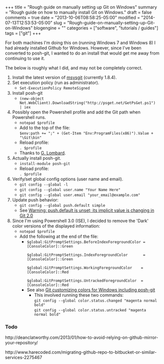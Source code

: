 +++
title = "Rough guide on manually setting up Git on Windows"
summary = "Rough guide on how to manually install Git on Windows."
draft = false
comments = true
date = "2013-10-06T08:58:25-05:00"
modified = "2014-07-13T12:53:53-05:00"
slug = "Rough-guide-on-manually-setting-up-Git-on-Windows"
blogengine = ""
categories = ["software", "tutorials / guides"]
tags = ["git"]
+++

<p>For both machines I'm doing this on (running Windows 7 and Windows 8) I had already installed Github for Windows. However, since I've been converted to posh-git, I wanted to do an install that would get me away from continuing to use it.</p>

<p>The below is roughly what I did, and may not be completely correct.</p>

<ol>
<li>Install the latest version of <a href="http://msysgit.github.io/" rel="external">msysgit</a> (currently 1.8.4).</li>
<li>Set execution policy (run as administrator).<ul><li><code>Set-ExecutionPolicy RemoteSigned</code></li></ul></li>
<li>Install posh-git<ul><li><code>(new-object Net.WebClient).DownloadString("http://psget.net/GetPsGet.ps1") | iex</code></li></ul></li>
<li>Possibly open the Powershell profile and add the Git path when Powershell runs.<ul>
<li><code>notepad $profile</code></li>
<li>Add to the top of the file:<br /><code>$env:path += ";" + (Get-Item "Env:ProgramFiles(x86)").Value + "\Git\bin"</code></li>
<li>Reload profile:<br /><code>. $profile</code></li>
<li>Thanks to <a href="http://stackoverflow.com/a/17625052/11912" rel="external">G. Lombard</a>.</li>
</ul></li>
<li>Actually install posh-git.
<ul><li><code>install-module posh-git</code></li>
<li>Reload profile:<br /><code>. $profile</code></li></ul></li>
<li>Verify/set global config options (user name and email).<ul>
<li><code>git config --global -l</code></li>
<li><code>git config --global user.name "Your Name Here"</code></li>
<li><code>git config --global user.email "your_email@example.com"</code></li>
</ul>
<li>Update push behavior:<ul><li><code>git config --global push.default simple</code></li><li>See <a href="http://stackoverflow.com/a/13148313/11912">Warning: push.default is unset; its implicit value is changing in Git 2.0</a></li></ul></li>
<li>Since I'm using Powershell 3.0 (ISE), I decided to remove the 'Dark' color versions of the displayed information:<ul>
<li><code>notepad $profile</code></li>
<li>Add the following at the end of the file:<ul>
<li><code class="powershell">$global:GitPromptSettings.BeforeIndexForegroundColor = [ConsoleColor]::Green<br />
$global:GitPromptSettings.IndexForegroundColor       = [ConsoleColor]::Green<br />
$global:GitPromptSettings.WorkingForegroundColor    = [ConsoleColor]::Red<br />
$global:GitPromptSettings.UntrackedForegroundColor  = [ConsoleColor]::Red</code></li>
<li>See also <a href="http://sedodream.com/2012/05/05/GitCustomizingColorsForWindowsIncludingPoshgit.aspx" rel="external">Git customizing colors for Windows including posh-git</a><ul><li>This involved running these two commands:<br /><code>git config --global color.status.changed "magenta normal bold"</code><br /><code>git config --global color.status.untracked "magenta normal bold"</code></li></ul></li>
</ol>

<h3>Todo</h3>

<p>http://deanclatworthy.com/2013/01/how-to-avoid-relying-on-github-mirror-your-repository/</p>

<p>http://www.harecoded.com/migrating-github-repo-to-bitbucket-or-similar-services-2275467</p>
